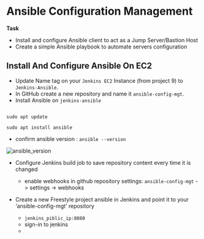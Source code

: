 # Ansible Configuration Management

**Task**
- Install and configure Ansible client to act as a Jump Server/Bastion Host
- Create a simple Ansible playbook to automate servers configuration

## Install And Configure Ansible On EC2
- Update Name tag on your `Jenkins EC2` Instance (from project 9) to `Jenkins-Ansible`.
- In GitHub create a new repository and name it `ansible-config-mgt`.
- Install Ansible on `jenkins-ansible`
```

sudo apt update

sudo apt install ansible

```

- confirm ansible version : `ansible --version`

![ansible_version](https://user-images.githubusercontent.com/92983658/187173699-1cc70a6f-0a86-499a-9b02-369de77db140.png)

- Configure Jenkins build job to save repository content every time it is changed
  - enable webhooks in github repository settings: `ansible-config-mgt` -> settings -> webhooks 

- Create a new Freestyle project ansible in Jenkins and point it to your ‘ansible-config-mgt’ repository
  - `jenkins_piblic_ip:8080`
  - sign-in to jenkins
  -   
